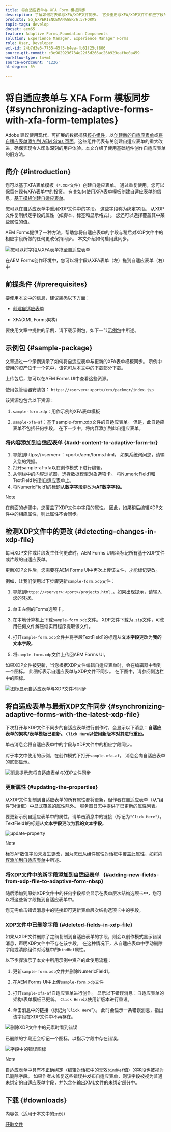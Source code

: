 ```yaml
---
title: 将自适应表单与 XFA Form 模板同步
description: 了解如何将表单与XFA/XDP文件同步。 它会重用与XFA/XDP文件中相应字段的更改同步的表单字段。
products: SG_EXPERIENCEMANAGER/6.5/FORMS
topic-tags: develop
docset: aem65
feature: Adaptive Forms,Foundation Components
solution: Experience Manager, Experience Manager Forms
role: User, Developer
exl-id: 24b7d3e5-7755-45f5-b4ea-fb61f25cf806
source-git-commit: c3e9029236734e22f5d266ac26b923eafbe0a459
workflow-type: tm+mt
source-wordcount: '1226'
ht-degree: 5%

---
```


# 将自适应表单与 XFA Form 模板同步{#synchronizing-adaptive-forms-with-xfa-form-templates}

<span class="preview">Adobe 建议使用现代、可扩展的数据捕获[核心组件](https://experienceleague.adobe.com/docs/experience-manager-core-components/using/adaptive-forms/introduction.html?lang=zh-Hans)，以[创建新的自适应表单](/help/forms/using/create-an-adaptive-form-core-components.md)或[将自适应表单添加到 AEM Sites 页面](/help/forms/using/create-or-add-an-adaptive-form-to-aem-sites-page.md)。这些组件代表有关创建自适应表单的重大改进，确保实现令人印象深刻的用户体验。本文介绍了使用基础组件创作自适应表单的旧方法。</span>

## 简介 {#introduction}

您可以基于XFA表单模板（`*.XDP`文件）创建自适应表单。 通过重复使用，您可以保留在现有XFA表单中的投资。 有关如何使用XFA表单模板创建自适应表单的信息，[基于模板创建自适应表单](../../forms/using/creating-adaptive-form.md#p-create-an-adaptive-form-based-on-an-xfa-form-template-p)。

您可以在自适应表单中重用XDP文件中的字段。 这些字段称为绑定字段。 从XDP文件复制绑定字段的属性（如脚本、标签和显示格式）。 您还可以选择覆盖其中某些属性的值。

AEM Forms提供了一种方法，帮助您将自适应表单的字段与稍后对XDP文件中的相应字段所做的任何更改保持同步。 本文介绍如何启用此同步。

![您可以将字段从XFA表单拖至自适应表单](assets/drag-drop-xfa.gif.gif)

在AEM Forms创作环境中，您可以将字段从XFA表单（左）拖到自适应表单（右）中

## 前提条件 {#prerequisites}

要使用本文中的信息，建议熟悉以下方面：

* [创建自适应表单](../../forms/using/creating-adaptive-form.md)

* XFA(XML Forms架构)

要使用文章中提供的示例，请下载示例包，如下一节[示例包](../../forms/using/synchronizing-adaptive-forms-xfa.md#p-sample-package-p)中所述。

## 示例包 {#sample-package}

文章通过一个示例演示了如何将自适应表单与更新的XFA表单模板同步。 示例中使用的资产位于一个包中，该包可从本文中的[下载](../../forms/using/synchronizing-adaptive-forms-xfa.md#p-downloads-p)部分下载。

上传包后，您可以在AEM Forms UI中查看这些资源。

使用包管理器安装包： `https://<server>:<port>/crx/packmgr/index.jsp`

该资源包包含以下资源：

1. `sample-form.xdp`：用作示例的XFA表单模板

1. `sample-xfa-af`：基于sample-form.xdp文件的自适应表单。 但是，此自适应表单不包括任何字段。 在下一步中，将内容添加到此自适应表单。

### 将内容添加到自适应表单 {#add-content-to-adaptive-form-br}

1. 导航到https://&lt;server>：&lt;port>/aem/forms.html。 如果系统询问您，请输入您的凭据。
1. 打开sample-af-xfa以在创作模式下进行编辑。
1. 从侧栏中的内容浏览器，选择数据模型对象选项卡。 将NumericField1和TextField1拖到自适应表单上。
1. 将NumericField1的标题从&#x200B;**数字字段**&#x200B;更改为&#x200B;**AF数字字段。**

>[!NOTE]
>
>在前面的步骤中，您覆盖了XDP文件中字段的属性。 因此，如果稍后编辑XDP文件中的相应属性，则此属性不会同步。

## 检测XDP文件中的更改 {#detecting-changes-in-xdp-file}

每当XDP文件或片段发生任何更改时，AEM Forms UI都会标记所有基于XDP文件或片段的自适应表单。

更新XDP文件后，您需要在AEM Forms UI中再次上传该文件，才能标记更改。

例如，让我们使用以下步骤更新`sample-form.xdp`文件：

1. 导航到`https://<server>:<port>/projects.html.`。如果出现提示，请输入您的凭据。
1. 单击左侧的Forms选项卡。
1. 在本地计算机上下载`sample-form.xdp`文件。 XDP文件下载为`.zip`文件，可使用任何文件解压缩实用程序提取该文件。

1. 打开`sample-form.xdp`文件并将字段TextField1的标题从&#x200B;**文本字段**&#x200B;更改为&#x200B;**我的文本字段**。

1. 将`sample-form.xdp`文件上传回AEM Forms UI。

如果XDP文件被更新，当您根据XDP文件编辑自适应表单时，会在编辑器中看到一个图标。 此图标表示自适应表单与XDP文件不同步。 在下图中，请参阅侧边栏中的图标。

![图标显示自适应表单与XDP文件不同步](assets/sync-af-xfa.png)

## 将自适应表单与最新XDP文件同步 {#synchronizing-adaptive-forms-with-the-latest-xdp-file}

下次打开与XDP文件不同步的自适应表单进行创作时，会显示以下消息：**自适应表单的架构/表单模板已更新。 `Click Here`以使用新版本对其进行重设。**

单击消息会将自适应表单中的字段与XDP文件中的相应字段同步。

对于本文中使用的示例，在创作模式下打开`sample-xfa-af`。 消息会向自适应表单的底部显示。

![消息提示您将自适应表单与XDP文件同步](assets/sync-af-xfa-1.png)

### 更新属性 {#updating-the-properties}

从XDP文件复制到自适应表单的所有属性都将更新，但作者在自适应表单（从“组件”对话框）中显式覆盖的属性除外。 服务器日志中提供了已更新的属性列表。

要更新示例自适应表单中的属性，请单击消息中的链接（标记为`"Click Here"`）。 TextField1的标题从&#x200B;**文本字段**&#x200B;更改为&#x200B;**我的文本字段**。

![update-property](assets/update-property.png)

>[!NOTE]
>
>标签AF数值字段未发生更改，因为您已从组件属性对话框中覆盖此属性，如[将内容添加到自适应表单](../../forms/using/synchronizing-adaptive-forms-xfa.md#p-add-content-to-adaptive-form-br-p)中所述。

### 将XDP文件中的新字段添加到自适应表单   {#adding-new-fields-from-xdp-file-to-adaptive-form-nbsp}

随后添加到原始XDP文件中的任何字段都会显示在表单层次结构选项卡中，您可以将这些新字段拖到自适应表单中。

您无需单击错误消息中的链接即可更新表单层次结构选项卡中的字段。

### XDP文件中已删除字段 {#deleted-fields-in-xdp-file}

如果从XDP文件删除了之前复制到自适应表单的字段，则会以创作模式显示错误消息，声明XDP文件中不存在该字段。 在这种情况下，从自适应表单中手动删除字段或清除组件对话框中的`bindRef`属性。

以下步骤演示了本文中所用示例中资产的此使用流程：

1. 更新`sample-form.xdp`文件并删除NumericField1。
1. 在AEM Forms UI中上传`sample-form.xdp`文件
1. 打开`sample-xfa-af`自适应表单进行创作。 显示以下错误消息：自适应表单的架构/表单模板已更新。 `Click Here`以使用新版本进行重设。

1. 单击消息中的链接（标记为“`Click Here`”）。 此时会显示一条错误消息，指出该字段在XDP文件中不再存在。

![删除XDP文件中的元素时看到错误](assets/no-element-xdp.png)

已删除的字段还会标记一个图标，以指示字段中存在错误。

![字段中的错误图标](assets/error-field.png)

>[!NOTE]
>
>自适应表单中具有不正确绑定（编辑对话框中的无效`bindRef`值）的字段也被视为已删除字段。 如果作者未修复这些错误并发布自适应表单，则该字段被视为普通未绑定的自适应表单字段，并包含在输出XML文件的未绑定部分中。

## 下载 {#downloads}

内容包（适用于本文中的示例）

[获取文件](assets/sample-xfa-af-sync-1.0.zip)
